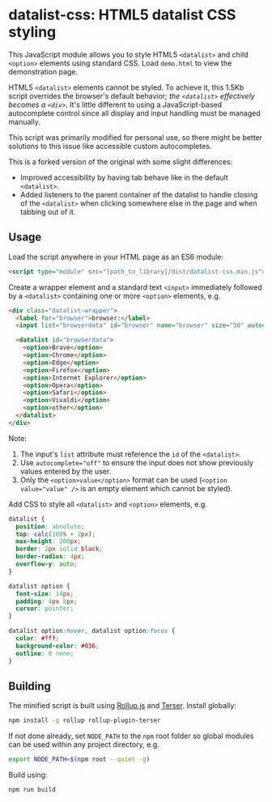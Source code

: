 # datalist-css: HTML5 datalist CSS styling

This JavaScript module allows you to style HTML5 `<datalist>` and child `<option>` elements using standard CSS. Load `demo.html` to view the demonstration page.

HTML5 `<datalist>` elements cannot be styled. To achieve it, this 1.5Kb script overrides the browser's default behavior; *the `<datalist>` effectively becomes a `<div>`*. It's little different to using a JavaScript-based autocomplete control since all display and input handling must be managed manually.

This script was primarily modified for personal use, so there might be better solutions to this issue like accessible custom autocompletes.

This is a forked version of the original with some slight differences:
- Improved accessibility by having tab behave like in the default `<datalist>`.
- Added listeners to the parent container of the datalist to handle closing of the `<datalist>` when clicking somewhere else in the page and when tabbing out of it.


## Usage

Load the script anywhere in your HTML page as an ES6 module:

```html
<script type="module" src="[path_to_library]/dist/datalist-css.min.js"></script>
```

Create a wrapper element and a standard text `<input>` immediately followed by a `<datalist>` containing one or more `<option>` elements, e.g.

```html
<div class="datalist-wrapper">
  <label for="browser">browser:</label>
  <input list="browserdata" id="browser" name="browser" size="50" autocomplete="off" />

  <datalist id="browserdata">
    <option>Brave</option>
    <option>Chrome</option>
    <option>Edge</option>
    <option>Firefox</option>
    <option>Internet Explorer</option>
    <option>Opera</option>
    <option>Safari</option>
    <option>Vivaldi</option>
    <option>other</option>
  </datalist>
</div>
```

Note:

1. The input's `list` attribute must reference the `id` of the `<datalist>`.
1. Use `autocomplete="off"` to ensure the input does not show previously values entered by the user.
1. Only the `<option>value</option>` format can be used (`<option value="value" />` is an empty element which cannot be styled).

Add CSS to style all `<datalist>` and `<option>` elements, e.g.

```css
datalist {
  position: absolute;
  top: calc(100% + 2px);
  max-height: 200px;
  border: 2px solid black;
  border-radius: 4px;
  overflow-y: auto;
}

datalist option {
  font-size: 14px;
  padding: 4px 8px;
  cursor: pointer;
}

datalist option:hover, datalist option:focus {
  color: #fff;
  background-color: #036;
  outline: 0 none;
}
```


## Building

The minified script is built using [Rollup.js](https://rollupjs.org/) and [Terser](https://terser.org/). Install globally:

```bash
npm install -g rollup rollup-plugin-terser
```

If not done already, set `NODE_PATH` to the `npm` root folder so global modules can be used within any project directory, e.g.

```bash
export NODE_PATH=$(npm root --quiet -g)
```

Build using:

```bash
npm run build
```
